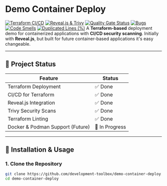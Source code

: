 # Demo Container Deploy

[![Terraform CI/CD](https://github.com/development-toolbox/demo-container-deploy/actions/workflows/terraform-ci.yml/badge.svg)](https://github.com/development-toolbox/demo-container-deploy/actions/workflows/terraform-ci.yml)
[![Reveal.js & Trivy](https://github.com/development-toolbox/demo-container-deploy/actions/workflows/revealjs-trivy.yml/badge.svg)](https://github.com/development-toolbox/demo-container-deploy/actions/workflows/revealjs-trivy.yml)
[![Quality Gate Status](https://sonarcloud.io/api/project_badges/measure?project=development-toolbox_demo-container-deploy&metric=alert_status)](https://sonarcloud.io/summary/new_code?id=development-toolbox_demo-container-deploy)
[![Bugs](https://sonarcloud.io/api/project_badges/measure?project=development-toolbox_demo-container-deploy&metric=bugs)](https://sonarcloud.io/summary/new_code?id=development-toolbox_demo-container-deploy)
[![Code Smells](https://sonarcloud.io/api/project_badges/measure?project=development-toolbox_demo-container-deploy&metric=code_smells)](https://sonarcloud.io/summary/new_code?id=development-toolbox_demo-container-deploy)
[![Duplicated Lines (%)](https://sonarcloud.io/api/project_badges/measure?project=development-toolbox_demo-container-deploy&metric=duplicated_lines_density)](https://sonarcloud.io/summary/new_code?id=development-toolbox_demo-container-deploy)
A **Terraform-based** deployment demo for containerized applications with **CI/CD security scanning**. Initially with **Reveal.js**, but built for future container-based applications it's easy changeable.

---

## 🚀 **Project Status**
| Feature                | Status |
|------------------------|--------|
| Terraform Deployment  | ✅ Done  |
| CI/CD for Terraform   | ✅ Done  |
| Reveal.js Integration | ✅ Done  |
| Trivy Security Scans  | ✅ Done  |
| Terraform Linting     | ✅ Done  |
| Docker & Podman Support (Future) | 🔄 In Progress |

---

## 📌 **Installation & Usage**

### **1. Clone the Repository**
```bash
git clone https://github.com/development-toolbox/demo-container-deploy.git
cd demo-container-deploy
